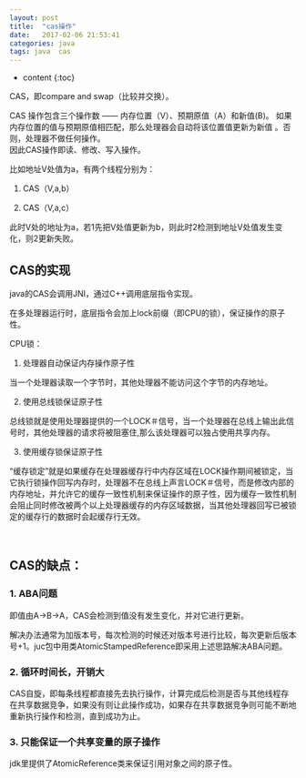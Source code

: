 ```yaml
---
layout: post
title:  "cas操作"
date:   2017-02-06 21:53:41
categories: java
tags: java  cas
---
```


* content
{:toc}

CAS，即compare and swap（比较并交换）。  

CAS 操作包含三个操作数 —— 内存位置（V）、预期原值（A）和新值(B)。   如果内存位置的值与预期原值相匹配，那么处理器会自动将该位置值更新为新值 。否则，处理器不做任何操作。  
因此CAS操作即读、​修改、写入操作。  




比如地址V处值为a，有两个线程分别为：  

1. CAS（V,a,b）

2. CAS（V,a,c）

此时V处的地址为a，若1先把V处值更新为b，则此时2检测到地址V处值发生变化，则2更新失败。  


## CAS的实现

java的CAS会调用JNI，通过C++调用底层指令实现。  

在多处理器运行时，底层指令会加上lock前缀（即CPU的锁），保证操作的原子性。​  



CPU锁：

1. 处理器自动保证内存操作原子性

当一个处理器读取一个字节时，其他处理器不能访问这个字节的内存地址。​

2. 使用总线锁保证原子性

总线锁就是使用处理器提供的一个LOCK＃信号，当一个处理器在总线上输出此信号时，其他处理器的请求将被阻塞住,那么该处理器可以独占使用共享内存。​

3. 使用缓存锁保证原子性​

“缓存锁定”就是如果缓存在处理器缓存行中内存区域在LOCK操作期间被锁定，当它执行锁操作回写内存时，处理器不在总线上声言LOCK＃信号，而是修改内部的内存地址，并允许它的缓存一致性机制来保证操作的原子性，因为缓存一致性机制会阻止同时修改被两个以上处理器缓存的内存区域数据，当其他处理器回写已被锁定的缓存行的数据时会起缓存行无效。

​​

## CAS的缺点：
 
### 1. ABA问题​

   即值由A->B->A，CAS会检测到值没有发生变化，并对它进行更新。

   ​解决办法通常为加版本号，每次检测的时候还对版本号进行比较，每次更新后版本号+1。juc包中用类AtomicStampedReference即采用上述思路解决ABA问题。

### 2. 循环时间长，开销大

   CAS自旋，即每条线程都直接先去执行操作，计算完成后检测是否与其他线程存在共享数据竞争，如果没有则让此操作成功，如果存在共享数据竞争则可能不断地重新执行操作和检测，直到成功为止。

### 3. 只能保证一个共享变量的原子操作

   jdk里提供了AtomicReference类来保证引用对象之间的原子性。

